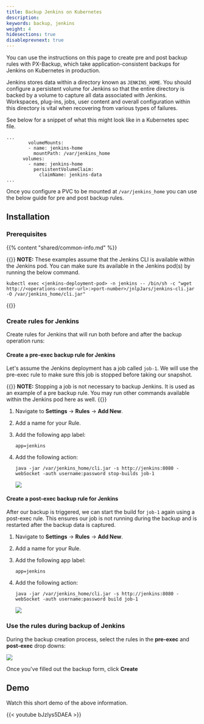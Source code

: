 ```yaml
---
title: Backup Jenkins on Kubernetes
description: 
keywords: backup, jenkins
weight: 4
hidesections: true
disableprevnext: true
---
```


You can use the instructions on this page to create pre and post backup rules with PX-Backup, which take application-consistent backups for Jenkins on Kubernetes in production.

Jenkins stores data within a directory known as `JENKINS_HOME`. You should configure a persistent volume for Jenkins so that the entire directory is backed by a volume to capture all data associated with Jenkins. Workspaces, plug-ins, jobs, user content and overall configuration within this directory is vital when recovering from various types of failures. 

See below for a snippet of what this might look like in a Kubernetes spec file.

```text
...
        volumeMounts:
        - name: jenkins-home
          mountPath: /var/jenkins_home
      volumes:
        - name: jenkins-home
          persistentVolumeClaim:
            claimName: jenkins-data
...
```

Once you configure a PVC to be mounted at `/var/jenkins_home` you can use the below guide for pre and post backup rules.

## Installation

### Prerequisites

{{% content "shared/common-info.md" %}}

{{<info>}}
**NOTE:** These examples assume that the Jenkins CLI is available within the Jenkins pod. You can make sure its available in the Jenkins pod(s) by running the below command.

```
kubectl exec <jenkins-deployment-pod> -n jenkins -- /bin/sh -c "wget http://<operations-center-url>:>port-number>/jnlpJars/jenkins-cli.jar -O /var/jenkins_home/cli.jar"
```

{{</info>}}

### Create rules for Jenkins

Create rules for Jenkins that will run both before and after the backup operation runs:

#### Create a pre-exec backup rule for Jenkins

Let's assume the Jenkins deployment has a job called `job-1`. We will use the pre-exec rule to make sure this job is stopped before taking our snapshot.

{{<info>}}
**NOTE:** 
Stopping a job is not necessary to backup Jenkins. It is used as an example of a pre backup rule. You may run other commands available within the Jenkins pod here as well.
{{</info>}}

1. Navigate to **Settings** → **Rules** → **Add New**.
2. Add a name for your Rule.
3. Add the following app label:

	```text
	app=jenkins
	```

4. Add the following action:

	```text
	java -jar /var/jenkins_home/cli.jar -s http://jenkins:8080 -webSocket -auth username:password stop-builds job-1
	```

    ![](/img/jenkins-pre-rule.png)

#### Create a post-exec backup rule for Jenkins

After our backup is triggered, we can start the build for `job-1` again using a post-exec rule. This ensures our job is not running during the backup and is restarted after the backup data is captured. 

1. Navigate to **Settings** → **Rules** → **Add New**.
2. Add a name for your Rule.
3. Add the following app label:

	```text
	app=jenkins
	```

4. Add the following action:

	```text
	java -jar /var/jenkins_home/cli.jar -s http://jenkins:8080 -webSocket -auth username:password build job-1
	```

    ![](/img/jenkins-post-rule.png)

### Use the rules during backup of Jenkins

During the backup creation process, select the rules in the **pre-exec** and **post-exec** drop downs:

![](/img/jenkins-use-rules.png)

Once you've filled out the backup form, click **Create**

## Demo

Watch this short demo of the above information.

{{< youtube  bJzlys5DAEA >}}
